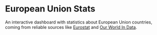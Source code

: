 # European Union Stats
An interactive dashboard with statistics about European Union countries, coming from reliable sources like [Eurostat](https://ec.europa.eu/eurostat/web/main/home) and [Our World In Data](https://ourworldindata.org/). 
